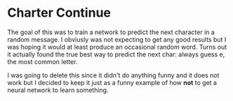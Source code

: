 # Charter Continue

<p>
The goal of this was to train a network to predict the next character in a random message. 
I obviusly was not expecting to get any good results but I was hoping it would at least produce an occasional random word. 
Turns out it actually found the true best way to predict the next char: always guess e, the most common letter.  

I was going to delete this since it didn't do anything funny and it does not work but I decided to keep it just as a funny example of how **not** to get a neural network to learn something.
</p>
